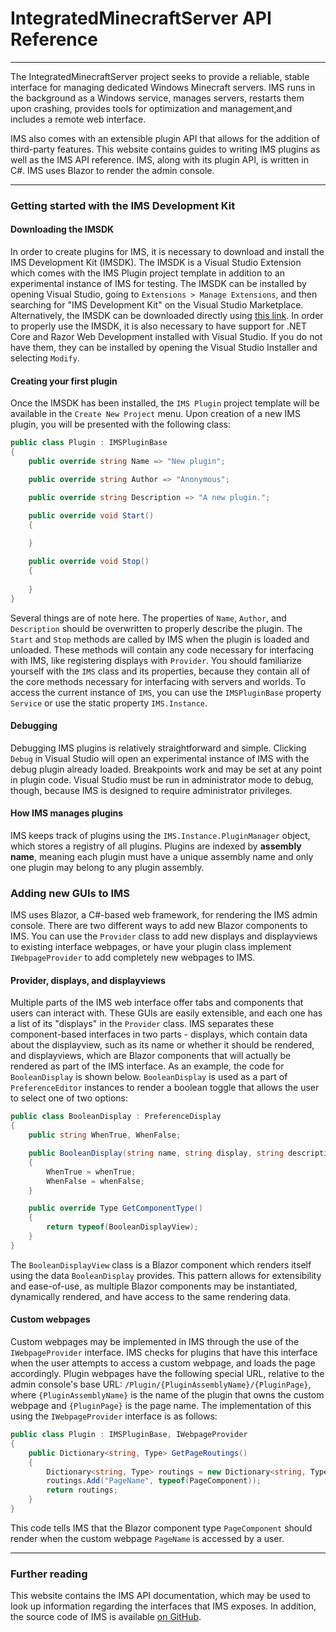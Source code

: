 # IntegratedMinecraftServer API Reference
---
The IntegratedMinecraftServer project seeks to provide a reliable, stable interface for managing dedicated Windows Minecraft servers.
IMS runs in the background as a Windows service, manages servers, restarts them upon crashing,
provides tools for optimization and management,and includes a remote web interface.

IMS also comes with an extensible plugin API that allows for the addition of third-party features.  This website contains guides to writing IMS plugins as well as the IMS API reference.  IMS, along with its plugin API, is written in C#.  IMS uses Blazor to render the admin console.

---
### Getting started with the IMS Development Kit
#### Downloading the IMSDK
In order to create plugins for IMS, it is necessary to download and install the IMS Development Kit (IMSDK).  The IMSDK is a Visual Studio Extension which comes with the IMS Plugin project template in addition to an experimental instance of IMS for testing.  The IMSDK can be installed by opening Visual Studio, going to `Extensions > Manage Extensions`, and then searching for "IMS Development Kit" on the Visual Studio Marketplace.  Alternatively, the IMSDK can be downloaded directly using [this link](https://marketplace.visualstudio.com/items?itemName=DouglasDwyer.IMSDevelopmentKit).  In order to properly use the IMSDK, it is also necessary to have support for .NET Core and Razor Web Development installed with Visual Studio.  If you do not have them, they can be installed by opening the Visual Studio Installer and selecting `Modify`.
#### Creating your first plugin
Once the IMSDK has been installed, the `IMS Plugin` project template will be available in the `Create New Project` menu.  Upon creation of a new IMS plugin, you will be presented with the following class:
``` c#
public class Plugin : IMSPluginBase
{
    public override string Name => "New plugin";

    public override string Author => "Anonymous";

    public override string Description => "A new plugin.";

    public override void Start()
    {
            
    }

    public override void Stop()
    {
            
    }
}
```
Several things are of note here.  The properties of `Name`, `Author`, and `Description` should be overwritten to properly describe the plugin.  The `Start` and `Stop` methods are called by IMS when the plugin is loaded and unloaded.  These methods will contain any code necessary for interfacing with IMS, like registering displays with `Provider`.  You should familiarize yourself with the `IMS` class and its properties, because they contain all of the core methods necessary for interfacing with servers and worlds.  To access the current instance of `IMS`, you can use the `IMSPluginBase` property `Service` or use the static property `IMS.Instance`.
#### Debugging
Debugging IMS plugins is relatively straightforward and simple.  Clicking `Debug` in Visual Studio will open an experimental instance of IMS with the debug plugin already loaded.  Breakpoints work and may be set at any point in plugin code.  Visual Studio must be run in administrator mode to debug, though, because IMS is designed to require administrator privileges.
#### How IMS manages plugins
IMS keeps track of plugins using the `IMS.Instance.PluginManager` object, which stores a registry of all plugins.  Plugins are indexed by **assembly name**, meaning each plugin must have a unique assembly name and only one plugin may belong to any plugin assembly.
### Adding new GUIs to IMS
IMS uses Blazor, a C#-based web framework, for rendering the IMS admin console.  There are two different ways to add new Blazor components to IMS.  You can use the `Provider` class to add new displays and displayviews to existing interface webpages, or have your plugin class implement `IWebpageProvider` to add completely new webpages to IMS.
#### Provider, displays, and displayviews
Multiple parts of the IMS web interface offer tabs and components that users can interact with.  These GUIs are easily extensible, and each one has a list of its "displays" in the `Provider` class.  IMS separates these component-based interfaces in two parts - displays, which contain data about the displayview, such as its name or whether it should be rendered, and displayviews, which are Blazor components that will actually be rendered as part of the IMS interface.
As an example, the code for `BooleanDisplay` is shown below.  `BooleanDisplay` is used as a part of `PreferenceEditor` instances to render a boolean toggle that allows the user to select one of two options:
``` c#
public class BooleanDisplay : PreferenceDisplay
{
    public string WhenTrue, WhenFalse;

    public BooleanDisplay(string name, string display, string description, string whenTrue, string whenFalse) : base(name, display, description)
    {
        WhenTrue = whenTrue;
        WhenFalse = whenFalse;
    }

    public override Type GetComponentType()
    {
        return typeof(BooleanDisplayView);
    }
}
```
The `BooleanDisplayView` class is a Blazor component which renders itself using the data `BooleanDisplay` provides.  This pattern allows for extensibility and ease-of-use, as multiple Blazor components may be instantiated, dynamically rendered, and have access to the same rendering data.
#### Custom webpages
Custom webpages may be implemented in IMS through the use of the `IWebpageProvider` interface.  IMS checks for plugins that have this interface when the user attempts to access a custom webpage, and loads the page accordingly.  Plugin webpages have the following special URL, relative to the admin console's base URL: `/Plugin/{PluginAssemblyName}/{PluginPage}`, where `{PluginAssemblyName}` is the name of the plugin that owns the custom webpage and `{PluginPage}` is the page name.  The implementation of this using the `IWebpageProvider` interface is as follows:
``` c#
public class Plugin : IMSPluginBase, IWebpageProvider
{
    public Dictionary<string, Type> GetPageRoutings()
    {
        Dictionary<string, Type> routings = new Dictionary<string, Type>();
        routings.Add("PageName", typeof(PageComponent));
        return routings;
    }
}
```
This code tells IMS that the Blazor component type `PageComponent` should render when the custom webpage `PageName` is accessed by a user.

---
### Further reading
This website contains the IMS API documentation, which may be used to look up information regarding the interfaces that IMS exposes.  In addition, the source code of IMS is available [on GitHub](https://github.com/DouglasDwyer/IntegratedMinecraftServer/).
